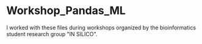 # Workshop_Pandas_ML

I worked with these files during workshops organized by the bioinformatics student research group "IN SILICO".
